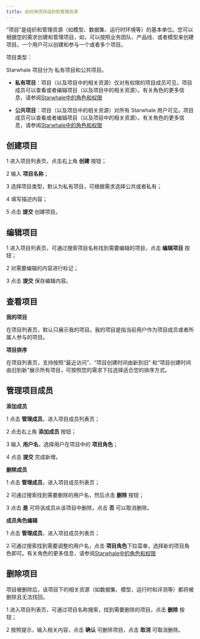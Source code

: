 ```yaml
---
title: 如何用项目组织和管理资源
---
```


“项目”是组织和管理资源（如模型、数据集、运行时环境等）的基本单位。您可以根据您的需求创建和管理项目，如，可以按照业务团队、产品线、或者模型来创建项目。一个用户可以创建和参与一个或者多个项目。

项目类型：

Starwhale 项目分为 私有项目和公共项目。

- **私有项目**：项目（以及项目中的相关资源）仅对有权限的项目成员可见，项目成员可以查看或者编辑项目（以及项目中的相关资源）。有关角色的更多信息，请参阅[Starwhale中的角色和权限](roles-permissions)

- **公共项目**：项目（以及项目中的相关资源）对所有 Starwhale 用户可见，项目成员可以查看或者编辑项目（以及项目中的相关资源）。有关角色的更多信息，请参阅[Starwhale中的角色和权限](roles-permissions)

## 创建项目

1 进入项目列表页，点击右上角 **创建** 按钮；

2 输入 **项目名称**；

3 选择项目类型，默认为私有项目，可根据需求选择公共或者私有；

4 填写描述内容；

5 点击 **提交** 创建项目。

## 编辑项目

1 进入项目列表页，可通过搜索项目名称找到需要编辑的项目，点击 **编辑项目** 按钮；

2 对需要编辑的内容进行标记；

3 点击 **提交** 保存编辑内容。

## 查看项目

**我的项目**

在项目列表页，默认只展示我的项目。我的项目是指当前用户作为项目成员或者所属人参与的项目。

**项目排序**

在项目列表页，支持按照“最近访问”、“项目创建时间由新到旧” 和“项目创建时间由旧到新”展示所有项目，可按照您的需求下拉选择适合您的排序方式。

## 管理项目成员

**添加成员**

1 点击 **管理成员**，进入项目成员列表页；

2 点击右上角 **添加成员** 按钮；

3 输入 **用户名**，选择用户在项目中的 **项目角色**；

4 点击 **提交** 完成新增。

**删除成员**

1 点击 **管理成员**，进入项目成员列表页；

2 可通过搜索找到需要删除的用户名，然后点击 **删除** 按钮；

3 点击 **是** 可将该成员从该项目中删除，点击 **否** 可以取消删除。

**成员角色编辑**

1 点击 **管理成员**，进入项目成员列表页；

2 可通过搜索找到需要调整的用户名，点击 **项目角色**下拉菜单，选择新的项目角色即可。有关角色的更多信息，请参阅[Starwhale中的角色和权限](roles-permissions)

## 删除项目

项目被删除后，该项目下的相关资源（如数据集、模型、运行时和评测等）都将被删除且无法找回。

1 进入项目列表页，可通过项目名称搜索，找到需要删除的项目，点击 **删除** 按钮；

2 按照提示，输入相关内容，点击 **确认** 可删除项目，点击 **取消** 可取消删除。
